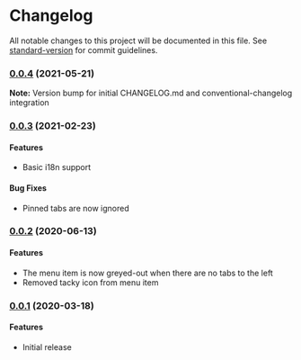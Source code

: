 # Changelog

All notable changes to this project will be documented in this file. See [standard-version](https://github.com/conventional-changelog/standard-version) for commit guidelines.

### [0.0.4](https://github.com/ParkerM/close-tabs-to-left/compare/v0.0.3...v0.0.4) (2021-05-21)

**Note:** Version bump for initial CHANGELOG.md and conventional-changelog integration 


### [0.0.3](https://github.com/ParkerM/close-tabs-to-left/compare/v0.0.2...v0.0.3) (2021-02-23)

#### Features
* Basic i18n support

#### Bug Fixes
* Pinned tabs are now ignored


### [0.0.2](https://github.com/ParkerM/close-tabs-to-left/compare/v0.0.1...v0.0.2) (2020-06-13)

#### Features
* The menu item is now greyed-out when there are no tabs to the left
* Removed tacky icon from menu item


### [0.0.1](https://github.com/ParkerM/close-tabs-to-left/tree/v0.0.1) (2020-03-18)

#### Features
* Initial release
